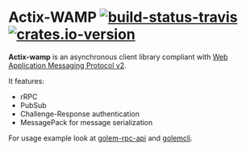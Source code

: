 # Actix-WAMP [![build-status-travis]][travis] [![crates.io-version]][crates.io]

[build-status-travis]: https://travis-ci.org/golemfactory/golem-client.svg?branch=master
[travis]: https://travis-ci.org/golemfactory/golem-client
[crates.io-version]: http://meritbadge.herokuapp.com/actix-wamp
[crates.io]: https://crates.io/crates/actix-wamp

**Actix-wamp** is an asynchronous client library compliant with
[Web Application Messaging Protocol v2](https://wamp-proto.org/).

It features:
 - rRPC
 - PubSub
 - Challenge-Response authentication
 - MessagePack for message serialization

For usage example look at 
[golem-rpc-api](https://github.com/golemfactory/golem-client/tree/master/golem-rpc-api)
and
[golemcli](https://github.com/golemfactory/golem-client/tree/master/golemcli).
